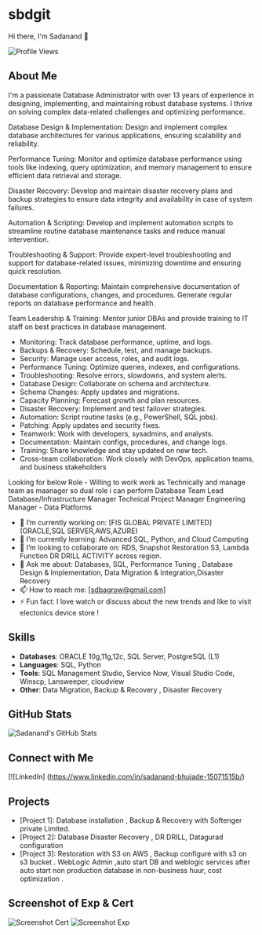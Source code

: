 # sbdgit
Hi there, I'm Sadanand 👋

![Profile Views](https://komarev.com/ghpvc/?username=your-github-username&color=blue)

## About Me
I'm a passionate Database Administrator with over 13 years of experience in designing, implementing, and maintaining robust database systems. I thrive on solving complex data-related challenges and optimizing performance.

Database Design & Implementation: Design and implement complex database architectures for various applications, ensuring scalability and reliability.

Performance Tuning: Monitor and optimize database performance using tools like indexing, query optimization, and memory management to ensure efficient data retrieval and storage.

Disaster Recovery: Develop and maintain disaster recovery plans and backup strategies to ensure data integrity and availability in case of system failures.

Automation & Scripting: Develop and implement automation scripts to streamline routine database maintenance tasks and reduce manual intervention.

Troubleshooting & Support: Provide expert-level troubleshooting and support for database-related issues, minimizing downtime and ensuring quick resolution.

Documentation & Reporting: Maintain comprehensive documentation of database configurations, changes, and procedures. Generate regular reports on database performance and health.

Team Leadership & Training: Mentor junior DBAs and provide training to IT staff on best practices in database management.

- Monitoring: Track database performance, uptime, and logs.
- Backups & Recovery: Schedule, test, and manage backups.
- Security: Manage user access, roles, and audit logs.
- Performance Tuning: Optimize queries, indexes, and configurations.
- Troubleshooting: Resolve errors, slowdowns, and system alerts.
- Database Design: Collaborate on schema and architecture.
- Schema Changes: Apply updates and migrations.
- Capacity Planning: Forecast growth and plan resources.
- Disaster Recovery: Implement and test failover strategies.
- Automation: Script routine tasks (e.g., PowerShell, SQL jobs).
- Patching: Apply updates and security fixes.
- Teamwork: Work with developers, sysadmins, and analysts.
- Documentation: Maintain configs, procedures, and change logs.
- Training: Share knowledge and stay updated on new tech.
- Cross-team collaboration: Work closely with DevOps, application teams, and business stakeholders

Looking for below Role - Willing to work work as Technically and manage team as maanager so dual role i can perform 
Database Team Lead
Database/Infrastructure Manager
Technical Project Manager
Engineering Manager - Data Platforms

- 🔭 I’m currently working on: [FIS GLOBAL PRIVATE LIMITED] (ORACLE,SQL SERVER,AWS,AZURE)
- 🌱 I’m currently learning: Advanced SQL, Python, and Cloud Computing
- 👯 I’m looking to collaborate on: RDS, Snapshot Restoration S3, Lambda Function DR DRILL ACTIVITY across region. 
- 💬 Ask me about: Databases, SQL, Performance Tuning , Database Design & Implementation, Data Migration & Integration,Disaster Recovery
- 📫 How to reach me: [sdbagrow@gmail.com]
- ⚡ Fun fact: I love watch or discuss about the  new trends and like to visit electonics device store !

## Skills
- **Databases**: ORACLE 10g,11g,12c, SQL Server, PostgreSQL (L1)
- **Languages**: SQL, Python
- **Tools**: SQL Management Studio, Service Now, Visual Studio Code, Winscp, Lansweeper, cloudview 
- **Other**: Data Migration, Backup & Recovery , Disaster Recovery

## GitHub Stats
![Sadanand's GitHub Stats](https://github-readme-stats.vercel.app/api?username=sdbgit&show_icons=true&theme=radical)

## Connect with Me
[![LinkedIn] (https://www.linkedin.com/in/sadanand-bhujade-15071515b/)

## Projects
- [Project 1]: Database installation , Backup & Recovery with Softenger private Limited.
- [Project 2]: Database Disaster Recovery , DR DRILL, Datagurad configuration 
- [Project 3]: Restoration with S3 on AWS , Backup configure with s3 on s3 bucket . WebLogic Admin ,auto start DB and weblogic services after auto start non production database in non-business huur, cost optimization .

 ## Screenshot of Exp & Cert
![Screenshot Cert](https://drive.google.com/file/d/1BiQF3xib8xp3mIs-FVSdxJQc7Q9wZy7s/view?usp=sharing)
![Screenshot Exp](https://drive.google.com/file/d/1wtvO2p6ViVZzHKu-6FTxE4idY3jSIAgu/view?usp=drive_link)

